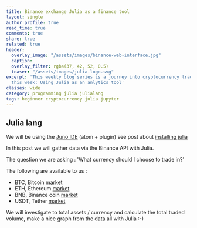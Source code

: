 ```yaml
---
title: Binance exchange Julia as a finance tool
layout: single
author_profile: true
read_time: true
comments: true
share: true
related: true
header:
  overlay_image: "/assets/images/binance-web-interface.jpg"
  caption: 
  overlay_filter: rgba(37, 42, 52, 0.5)
  teaser: "/assets/images/julia-logo.svg"
excerpt: 'This weekly blog series is a journey into cryptocurrency trading for beginners,
  this week: Using Julia as an anlytics tool'
classes: wide
category: programming julia julialang
tags: beginner cryptocurrency julia jupyter 
---
```



## Julia lang
We will be using the [Juno IDE](http://junolab.org) (atom + plugin) see post about [installing julia](https://cryptocurrency.ramblings.news/cryprocurrency%20trading/2018/09/03/binance-exchange-installing-julia-language.html) 

In this post we will gather data via the Binance API with Julia.

The question we are asking : 'What currency should I choose to trade in?' 

The following are available to us :

* BTC, Bitcoin [market](https://coinmarketcap.com/currencies/bitcoin/)
* ETH, Ethereum [market](https://coinmarketcap.com/currencies/ethereum/)
* BNB, Binance coin [market](https://coinmarketcap.com/currencies/binance-coin/)
* USDT, Tether [market](https://coinmarketcap.com/currencies/tether/)

We will investigate to total assets / currency and calculate the total traded volume, make a nice graph from the data all with Julia :-)





